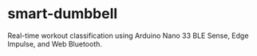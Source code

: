 # smart-dumbbell
Real-time workout classification using Arduino Nano 33 BLE Sense, Edge Impulse, and Web Bluetooth.
